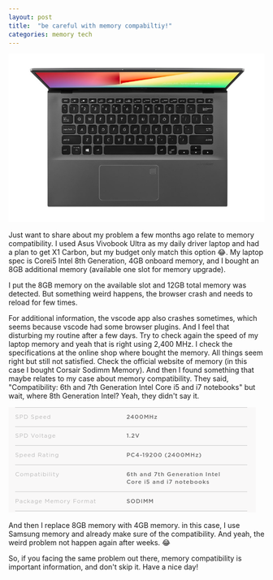 ```yaml
---
layout: post
title:  "be careful with memory compabiltiy!"
categories: memory tech
---
```

![vivobook]

Just want to share about my problem a few months ago relate to memory compatibility. I used Asus Vivobook Ultra as my daily driver laptop and had a plan to get X1 Carbon, but my budget only match this option 😂. My laptop spec is Corei5 Intel 8th Generation, 4GB onboard memory, and I bought an 8GB additional memory (available one slot for memory upgrade).

I put the 8GB memory on the available slot and 12GB total memory was detected. But something weird happens, the browser crash and needs to reload for few times.

For additional information, the vscode app also crashes sometimes, which seems because vscode had some browser plugins. And I feel that disturbing my routine after a few days. Try to check again the speed of my laptop memory and yeah that is right using 2,400 MHz. I check the specifications at the online shop where bought the memory. All things seem right but still not satisfied. Check the official website of memory (in this case I bought Corsair Sodimm Memory). And then I found something that maybe relates to my case about memory compatibility. They said, "Compatibility: 6th and 7th Generation Intel Core i5 and i7 notebooks" but wait, where 8th Generation Intel? Yeah, they didn't say it.

![compatibility]

And then I replace 8GB memory with 4GB memory. in this case, I use Samsung memory and already make sure of the compatibility. And yeah, the weird problem not happen again after weeks. 😂

So, if you facing the same problem out there, memory compatibility is important information, and don't skip it. Have a nice day!

[vivobook]: vivobook.jpg
[compatibility]: compatibility.png

